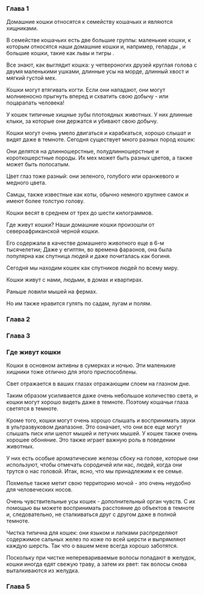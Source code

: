 ### Глава 1

Домашние кошки относятся к семейству кошачьих и являются хищниками.

В семействе кошачьих есть две большие группы: маленькие кошки, к которым относятся наши домашние кошки и, например, гепарды , и большие кошки, такие как львы и тигры .

Все знают, как выглядит кошка: у четвероногих друзей круглая голова с двумя маленькими ушками, длинные усы на морде, длинный хвост и мягкий густой мех.

Кошки могут втягивать когти. Если они нападают, они могут молниеносно прыгнуть вперед и схватить свою добычу - или поцарапать человека!

У кошек типичные хищные зубы плотоядных животных. У них длинные клыки, за которые они держатся и убивают свою добычу.

Кошки могут очень умело двигаться и карабкаться, хорошо слышат и видят даже в темноте. Сегодня существует много разных пород кошек:

Они делятся на длинношерстные, полудлинношерстные и короткошерстные породы. Их мех может быть разных цветов, а также может быть полосатым.

Цвет глаз тоже разный: они зеленого, голубого или оранжевого и медного цвета.

Самцы, также известные как коты, обычно немного крупнее самок и имеют более толстую голову.

Кошки весят в среднем от трех до шести килограммов.

Где живут кошки?
Наши домашние кошки произошли от североафриканской черной кошки.

Его содержали в качестве домашнего животного еще в 6-м тысячелетии; Даже у египтян, во времена фараонов, она была популярна как спутница людей и даже почиталась как богиня.

Сегодня мы находим кошек как спутников людей по всему миру.

Кошки живут с нами, людьми, в домах и квартирах.

Раньше ловили мышей на фермах.

Но им также нравится гулять по садам, лугам и полям.

### Глава 2

### Глава 3

### Где живут кошки

Кошки в основном активны в сумерках и ночью. Эти маленькие хищники тоже отлично для этого приспособлены.

Свет отражается в ваших глазах отражающим слоем на глазном дне.

Таким образом усиливается даже очень небольшое количество света, и кошки могут хорошо видеть даже в темноте. Поэтому кошачьи глаза светятся в темноте.

Кроме того, кошки могут очень хорошо слышать и воспринимать звуки в ультразвуковом диапазоне. Это означает, что они все еще могут слышать писк или шепот мышей и летучих мышей. У кошек также очень хорошее обоняние. Это также играет важную роль в поведении животных.

У них есть особые ароматические железы сбоку на голове, которые они используют, чтобы отмечать сородичей или нас, людей, когда они трутся о нас головой. Итак, ясно, что мы принадлежим к ее семье.

Похмелье также метит свою территорию мочой - это очень неудобно для человеческих носов.

Очень чувствительные усы кошек - дополнительный орган чувств. С их помощью вы можете воспринимать расстояние до объектов в темноте и, следовательно, не сталкиваться друг с другом даже в полной темноте.

Чистка типична для кошек: они языком и лапками распределяют содержимое сальных желез по коже по всей шерсти и выпрямляют каждую шерсть. Так что о вашем мехе всегда хорошо заботятся.

Поскольку при чистке неперевариваемые волосы попадают в желудок, кошки иногда едят свежую траву, а затем их рвет: так волосы снова выталкиваются из желудка.

### Глава 5
